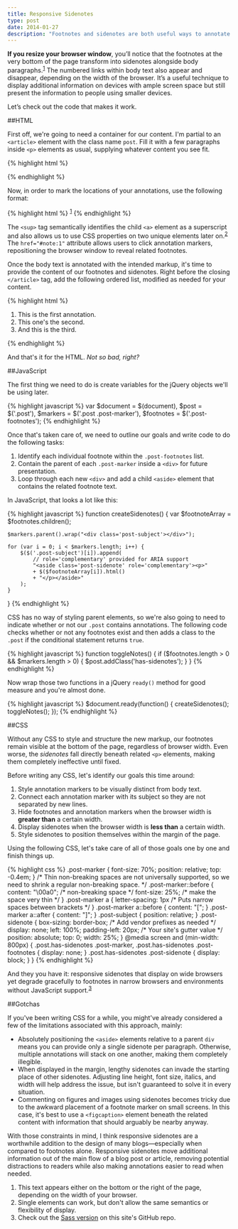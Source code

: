 ```yaml
---
title: Responsive Sidenotes
type: post
date: 2014-01-27
description: "Footnotes and sidenotes are both useful ways to annotate online blog posts and articles. With the help of responsive design, it's now possible to use both approaches at the same time."
---
```


<b class="tsc">If you resize your browser window</b>, you’ll notice that the footnotes at the very bottom of the page transform into sidenotes alongside body paragraphs.<sup class="post-marker"><a href="#note:1">1</a></sup> The numbered links within body text also appear and disappear, depending on the width of the browser. It’s a useful technique to display additional information on devices with ample screen space but still present the information to people using smaller devices.

Let’s check out the code that makes it work.


##HTML

First off, we're going to need a container for our content. I'm partial to an `<article>` element with the class name `post`. Fill it with a few paragraphs inside `<p>` elements as usual, supplying whatever content you see fit.

<div class="well mbmrl mtmrl">
{% highlight html %}
<article class="post">
  <p><!-- paragraph text--></p>
  <p><!-- some more text--></p>
  <p><!-- yet even more text--></p>
</article>
{% endhighlight %}
</div>

Now, in order to mark the locations of your annotations, use the following format:

<div class="well mbmrl mtmrl">
{% highlight html %}
<sup class="post-marker"><a href="#note:1">1</a></sup>
{% endhighlight %}
</div>

The `<sup>` tag semantically identifies the child `<a>` element as a superscript and also allows us to use <abbr>CSS</abbr> properties on two unique elements later on.<sup class="post-marker"><a href="#note:2">2</a></sup> The `href="#note:1"` attribute allows users to click annotation markers, repositioning the browser window to reveal related footnotes.

Once the body text is annotated with the intended markup, it's time to provide the content of our footnotes and sidenotes. Right before the closing `</article>` tag, add the following ordered list, modified as needed for your content.

<div class="well mbmrl mtmrl">
{% highlight html %}
<ol class="post-footnotes">
  <li id="note:1">This is the first annotation.</li>
  <li id="note:2">This one's the second.</li>
  <li id="note:3">And this is the third.</li>
</ol>
{% endhighlight %}
</div>

And that's it for the <abbr>HTML</abbr>. *Not so bad, right?*


##JavaScript

The first thing we need to do is create variables for the jQuery objects we'll be using later.

<div class="well mbmrl mtmrl">
{% highlight javascript %}
var $document = $(document),
    $post = $('.post'),
    $markers = $('.post .post-marker'),
    $footnotes = $('.post-footnotes');
{% endhighlight %}
</div>

Once that's taken care of, we need to outline our goals and write code to do the following tasks:

1. Identify each individual footnote within the `.post-footnotes` list.
2. Contain the parent of each `.post-marker` inside a `<div>` for future presentation.
3. Loop through each new `<div>` and add a child `<aside>` element that contains the related footnote text.

In JavaScript, that looks a lot like this:

<div class="well mbmrl mtmrl">
{% highlight javascript %}
function createSidenotes() {
    var $footnoteArray = $footnotes.children();

    $markers.parent().wrap("<div class='post-subject'></div>");

    for (var i = 0; i < $markers.length; i++) {
        $($('.post-subject')[i]).append(
            // role='complementary' provided for ARIA support
            "<aside class='post-sidenote' role='complementary'><p>"
            + $($footnoteArray[i]).html()
            + "</p></aside>"
        );
    }
}
{% endhighlight %}
</div>

<abbr>CSS</abbr> has no way of styling parent elements, so we're also going to need to indicate whether or not our `.post` contains annotations. The following code checks whether or not any footnotes exist and then adds a class to the `.post` if the conditional statement returns `true`.

<div class="well mbmrl mtmrl">
{% highlight javascript %}
function toggleNotes() {
    if ($footnotes.length > 0 && $markers.length > 0) {
        $post.addClass('has-sidenotes');
    }
}
{% endhighlight %}
</div>

Now wrap those two functions in a jQuery `ready()` method for good measure and you're almost done.

<div class="well mbmrl mtmrl">
{% highlight javascript %}
$document.ready(function() {
    createSidenotes();
    toggleNotes();
});
{% endhighlight %}
</div>


##CSS

Without any <abbr>CSS</abbr> to style and structure the new markup, our footnotes remain visible at the bottom of the page, regardless of browser width. Even worse, the *sidenotes* fall directly beneath related `<p>` elements, making them completely ineffective until fixed.

Before writing any <abbr>CSS</abbr>, let's identify our goals this time around:

1. Style annotation markers to be visually distinct from body text.
2. Connect each annotation marker with its subject so they are not separated by new lines.
3. Hide footnotes and annotation markers when the browser width is **greater than** a certain width.
4. Display sidenotes when the browser width is **less than** a certain width.
5. Style sidenotes to position themselves within the margin of the page.

Using the following <abbr>CSS</abbr>, let's take care of all of those goals one by one and finish things up.

<div class="well mbmrl mtmrl">
{% highlight css %}
.post-marker {
  font-size: 70%;
  position: relative;
  top: -0.4em;
}
/* Thin non-breaking spaces are not universally supported,
   so we need to shrink a regular non-breaking space. */
.post-marker::before {
  content: "\00a0"; /* non-breaking space */
  font-size: 25%; /* make the space very thin */
}
.post-marker a {
  letter-spacing: 1px /* Puts narrow spaces between brackets */
}
.post-marker a::before {
  content: "[";
}
.post-marker a::after {
  content: "]";
}
.post-subject {
  position: relative;
}
.post-sidenote {
  box-sizing: border-box; /* Add vendor prefixes as needed */
  display: none;
  left: 100%;
  padding-left: 20px; /* Your site's gutter value */
  position: absolute;
  top: 0;
  width: 25%;
}
@media screen and (min-width: 800px) {
  .post.has-sidenotes .post-marker,
  .post.has-sidenotes .post-footnotes {
    display: none;
  }
  .post.has-sidenotes .post-sidenote {
    display: block;
  }
}
{% endhighlight %}
</div>

And they you have it: responsive sidenotes that display on wide browsers yet degrade gracefully to footnotes in narrow browsers and environments without JavaScript support.<sup class="post-marker"><a href="#note:3">3</a></sup>

##Gotchas

If you've been writing <abbr>CSS</abbr> for a while, you might've already considered a few of the limitations associated with this approach, mainly:

* Absolutely positioning the `<aside>` elements relative to a parent `div` means you can provide only a single sidenote per paragraph. Otherwise, multiple annotations will stack on one another, making them completely illegible.
* When displayed in the margin, lengthy sidenotes can invade the starting place of other sidenotes. Adjusting line height, font size, italics, and width will help address the issue, but isn't guaranteed to solve it in every situation.
* Commenting on figures and images using sidenotes becomes tricky due to the awkward placement of a footnote marker on small screens. In this case, it's best to use a `<figcaption>` element beneath the related content with information that should arguably be nearby anyway.

With those constraints in mind, I think responsive sidenotes are a worthwhile addition to the design of many blogs—especially when compared to footnotes alone. Responsive sidenotes move additional information out of the main flow of a blog post or article, removing potential distractions to readers while also making annotations easier to read when needed.

<ol class="post-footnotes">
  <li id="note:1">This text appears either on the bottom or the right of the page, depending on the width of your browser.</li>
	<li id="note:2">Single elements can work, but don't allow the same semantics or flexibility of display.</li>
  <li id="note:3">Check out the <a href="https://github.com/johndjameson/johndjameson.com/blob/master/sass/modules/_post.sass">Sass version</a> on this site's GitHub repo. </li>
</ol>
